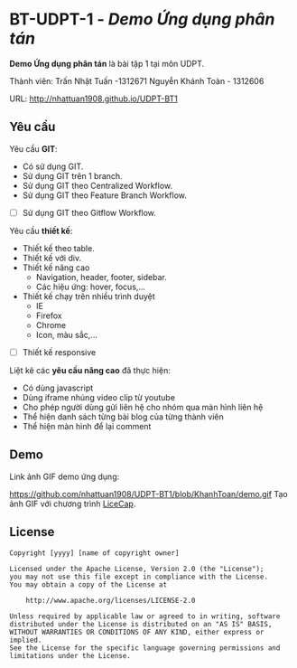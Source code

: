 # BT-UDPT-1 - *Demo Ứng dụng phân tán*

**Demo Ứng dụng phân tán** là bài tập 1 tại môn UDPT.

Thành viên: Trấn Nhật Tuấn -1312671
            Nguyễn Khánh Toàn - 1312606

URL: http://nhattuan1908.github.io/UDPT-BT1

## Yêu cầu

Yêu cầu **GIT**:

*  Có sử dụng GIT.
*  Sử dụng GIT trên 1 branch.
*  Sử dụng GIT theo Centralized Workflow.
*  Sử dụng GIT theo Feature Branch Workflow.
* [ ] Sử dụng GIT theo Gitflow Workflow.

Yêu cầu **thiết kế**:

* Thiết kế theo table.
* Thiết kế với div.
* Thiết kế nâng cao
    *  Navigation, header, footer, sidebar.
    *  Các hiệu ứng: hover, focus,...
* Thiết kế chạy trên nhiều trình duyệt
    * IE
    * Firefox
    * Chrome
    * Icon, màu sắc,...
* [ ] Thiết kế responsive

Liệt kê các **yêu cầu nâng cao** đã thực hiện:
* Có dùng javascript
* Dùng iframe nhúng video clip từ youtube
* Cho phép người dùng gửi liên hệ cho nhóm qua màn hình liên hệ
* Thể hiện danh sách từng bài blog của từng thành viên
* Thể hiện màn hình để lại comment

## Demo

Link ảnh GIF demo ứng dụng:

https://github.com/nhattuan1908/UDPT-BT1/blob/KhanhToan/demo.gif
Tạo ảnh GIF với chương trình [LiceCap](http://www.cockos.com/licecap/).


## License

    Copyright [yyyy] [name of copyright owner]

    Licensed under the Apache License, Version 2.0 (the "License");
    you may not use this file except in compliance with the License.
    You may obtain a copy of the License at

        http://www.apache.org/licenses/LICENSE-2.0

    Unless required by applicable law or agreed to in writing, software
    distributed under the License is distributed on an "AS IS" BASIS,
    WITHOUT WARRANTIES OR CONDITIONS OF ANY KIND, either express or implied.
    See the License for the specific language governing permissions and
    limitations under the License.
